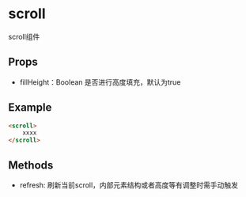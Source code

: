 scroll
===========
scroll组件


## Props

* fillHeight：Boolean 是否进行高度填充，默认为true

## Example

```html
<scroll>
    xxxx
</scroll>
```

## Methods

* refresh: 刷新当前scroll，内部元素结构或者高度等有调整时需手动触发